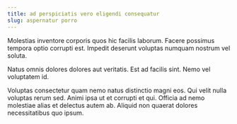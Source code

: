 ```yaml
---
title: ad perspiciatis vero eligendi consequatur
slug: aspernatur porro
---
```


Molestias inventore corporis quos hic facilis laborum. Facere possimus tempora optio corrupti est. Impedit deserunt voluptas numquam nostrum vel soluta.

Natus omnis dolores dolores aut veritatis. Est ad facilis sint. Nemo vel voluptatem id.

Voluptas consectetur quam nemo natus distinctio magni eos. Qui velit nulla voluptas rerum sed. Animi ipsa ut et corrupti et qui. Officia ad nemo molestiae alias et delectus autem ab. Aliquid non quaerat dolores necessitatibus quo ipsum.
